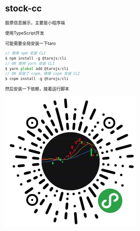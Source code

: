 # stock-cc
股票信息展示，主要是小程序端

使用TypeScript开发

可能需要全局安装一下taro
```js
// 使用 npm 安装 CLI
$ npm install -g @tarojs/cli
// OR 使用 yarn 安装 CLI
$ yarn global add @tarojs/cli
// OR 安装了 cnpm，使用 cnpm 安装 CLI
$ cnpm install -g @tarojs/cli
```

然后安装一下依赖，接着运行脚本

![小程序二维码](./src/assets/gh_92f9e40e895f_430.jpg)

